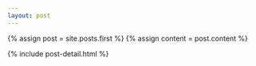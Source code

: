 ```yaml
---
layout: post
---
```


  {% assign post = site.posts.first %}
  {% assign content = post.content %}
  
  {% include post-detail.html %}
